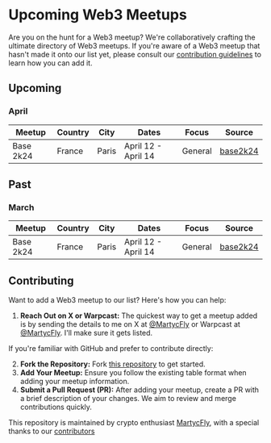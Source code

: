 # Upcoming Web3 Meetups

Are you on the hunt for a Web3 meetup? We're collaboratively crafting the ultimate directory of Web3 meetups. If you're aware of a Web3 meetup that hasn't made it onto our list yet, please consult our [contribution guidelines](#contributing) to learn how you can add it.

## Upcoming
### April 
| Meetup | Country | City  | Dates             | Focus   | Source                           |
|--------|---------|-------|--------------------|---------|----------------------------------|
| Base 2k24  | France  | Paris | April 12 - April 14 | General | [base2k24](https://www.base2k24.com)    |




## Past
### March 
| Meetup | Country | City  | Dates             | Focus   | Source                           |
|--------|---------|-------|--------------------|---------|----------------------------------|
| Base 2k24  | France  | Paris | April 12 - April 14 | General | [base2k24](https://www.base2k24.com)    |


## Contributing

Want to add a Web3 meetup to our list? Here's how you can help:

1. **Reach Out on X or Warpcast:** The quickest way to get a meetup added is by sending the details to me on X at [@MartycFly](https://twitter.com/Marty_cFly) or Warpcast at [@MartycFly](https://warpcast.com/martycfly). I'll make sure it gets listed.

If you're familiar with GitHub and prefer to contribute directly:

2. **Fork the Repository:** Fork [this repository](https://github.com/martijncvv/web3-meetups) to get started.
3. **Add Your Meetup:** Ensure you follow the existing table format when adding your meetup information.
4. **Submit a Pull Request (PR):** After adding your meetup, create a PR with a brief description of your changes. We aim to review and merge contributions quickly.

This repository is maintained by crypto enthusiast [MartycFly](https://github.com/Martijncvv/), with a special thanks to our [contributors](https://github.com/Martijncvv/Web3-meetups/graphs/contributors)
